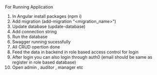 For Running Application

1. In Angular install packages (npm i)
2. Add migration (add-migration "<migration_name>")
3. Update database (update-database)
4. Add connection string
5. Run the database
6. Swagger running sucessfully
7. All CRUD opertion done
8. Feed the data in backend in role based access control for login
9. After login you can also login through auth0 (email should be same as register in role based database)
10. Open admin , auditor , manager etc
